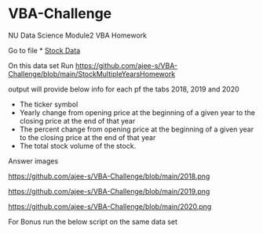 # VBA-Challenge
NU Data Science Module2 VBA Homework
  
  Go to file * [Stock Data](Resources/Multiple_year_stock_data.xlsx) 

On this data set Run https://github.com/ajee-s/VBA-Challenge/blob/main/StockMultipleYearsHomework

output will provide below info for each pf the tabs 2018, 2019 and 2020

  *  The ticker symbol
  * Yearly change from opening price at the beginning of a given year to the closing price at the end of that year
  * The percent change from opening price at the beginning of a given year to the closing price at the end of that year
  * The total stock volume of the stock.
  
 Answer images
 
 https://github.com/ajee-s/VBA-Challenge/blob/main/2018.png
 
 https://github.com/ajee-s/VBA-Challenge/blob/main/2019.png
 
 https://github.com/ajee-s/VBA-Challenge/blob/main/2020.png
 
 
 For Bonus run the below script on the same data set 
